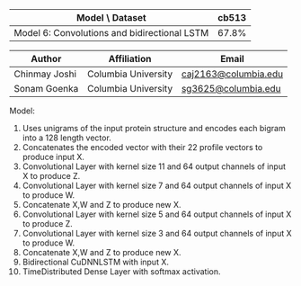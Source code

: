 | Model \ Dataset                                    | cb513 |
| -------------------------------------------------- | ----- |
| Model 6: Convolutions and bidirectional LSTM       | 67.8% |

| Author        | Affiliation         | Email                |
| ------------- | ------------------- | -------------------- |
| Chinmay Joshi | Columbia University | caj2163@columbia.edu |
| Sonam Goenka  | Columbia University | sg3625@columbia.edu  |


Model:
1. Uses unigrams of the input protein structure and encodes each bigram into a 128 length vector.
2. Concatenates the encoded vector with their 22 profile vectors to produce input X.
3. Convolutional Layer with kernel size 11 and 64 output channels of input X to produce Z.
4. Convolutional Layer with kernel size 7 and 64 output channels of input X to produce W.
5. Concatenate X,W and Z to produce new X.
6. Convolutional Layer with kernel size 5 and 64 output channels of input X to produce Z.
7. Convolutional Layer with kernel size 3 and 64 output channels of input X to produce W.
8. Concatenate X,W and Z to produce new X.
9. Bidirectional CuDNNLSTM with input X.
5. TimeDistributed Dense Layer with softmax activation.
